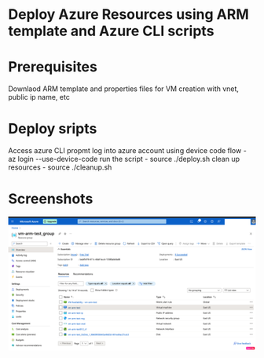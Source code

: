 # Deploy Azure Resources using ARM template and Azure CLI scripts 

# Prerequisites
Downlaod ARM template and properties files for VM creation with vnet, public ip name, etc

# Deploy sripts
 Access azure CLI propmt 
 log into azure account using device code flow - az login --use-device-code
 run the script - source ./deploy.sh
 clean up resources - source ./cleanup.sh


# Screenshots

![Deployed-Resources](https://github.com/alagamai/Azure-ARM-Template-Scripts/blob/main/create-virtual-machine-ARM/images/resources-deployed.png 'Deployes Resources')

